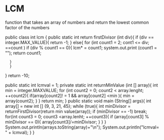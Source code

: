# LCM
function that takes an array of numbers and return the lowest common factor of the numbers

public class int lcm {
  public static int return firstDivisor (int div){
      if (div == integer.MAX_VALUE){
        return -1;
      } else{
        for (int count1 = 2; cont1 <= div; ==count )
          if (div % count1 == 0){
          lcm* = count1;
          system.out.print (count1 = "");
          return count1;
      
      }
      }
   }
   return -10;
 
  public static int lcmval = 1;
   private static int returnMinValue (int [] array){
    int min = integer.MAXVALUE;
      for (int count2 = 0; count2 < array.lenght; ++count2){
        if(array[count2]! = 1 && array[count2] <min ){
          min = array(count2);
        }
      }
      return min;
   } 
    public static void main (String[] args){
      int array[] = new int [] {9, 3, 21, 45};
      while (true){
        int minDivisor = returnFirstDivisor(return min value(array));
          if (minDivisor == -1) break;
            for(int count3 = 0; count3 <array.lenht; ++count3){
            if (array[count3] % minDivisor == 0){
              array[count3]/=minDivisor;
              }
             }
            } System.out.println(arrays.toString(array)+"\n");
            System.out.println("lcmval= " + lcmval);
      }
 }
  
